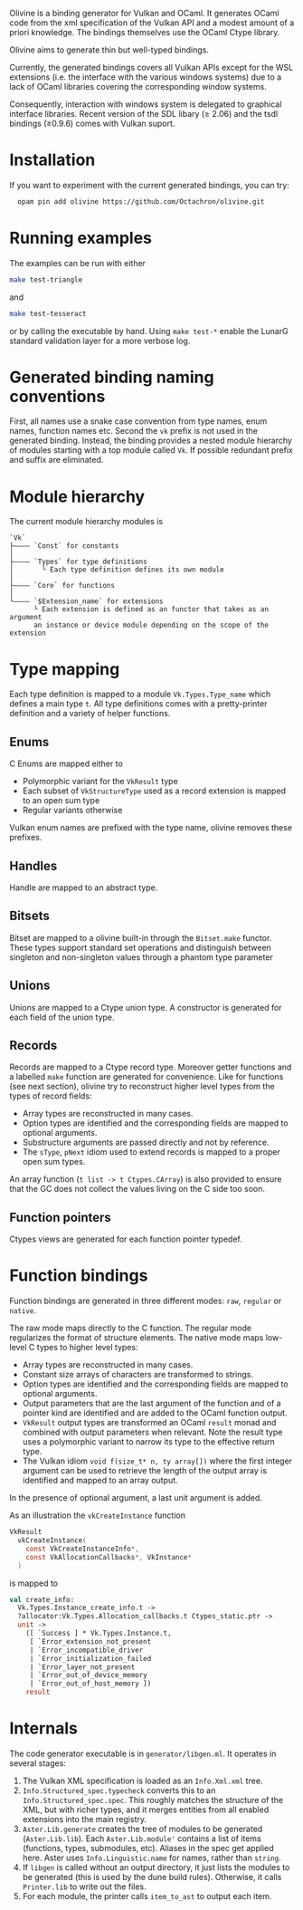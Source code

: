 
Olivine is a binding generator for Vulkan and OCaml.
It generates OCaml code from the xml specification of the Vulkan API and a modest
amount of a priori knowledge.
The bindings themselves use the OCaml Ctype library.

Olivine aims to generate thin but well-typed bindings.

Currently, the generated bindings covers all Vulkan APIs except for the WSL
extensions (i.e. the interface with the various windows systems) due to a lack
of OCaml libraries covering the corresponding window systems.

Consequently, interaction with windows system is delegated to graphical
interface libraries.
Recent version of the SDL libary (≥ 2.06) and the tsdl bindings (≥0.9.6)
comes with Vulkan suport.

# Installation

If you want to experiment with the current generated bindings, you can try:

```bash
  opam pin add olivine https://github.com/Octachron/olivine.git
```

# Running examples

The examples can be run with either

```bash
make test-triangle
```
and
```bash
make test-tesseract
```

or by calling the executable by hand. Using `make test-*` enable the LunarG standard
validation layer for a more verbose log.


# Generated binding naming conventions

First, all names use a snake case convention from type names, enum names, function
names etc. Second the `vk` prefix is not used in the generated binding. Instead,
the binding provides a nested module hierarchy of modules starting with a top
module called `Vk`. If possible redundant prefix and suffix are eliminated.

# Module hierarchy

The current module hierarchy modules is

```
`Vk`
├———— `Const` for constants
│
├———— `Types` for type definitions
│       └ Each type definition defines its own module
│
├———— `Core` for functions
│
└———— `$Extension_name` for extensions
      └ Each extension is defined as an functor that takes as an argument
      an instance or device module depending on the scope of the extension
```

# Type mapping

Each type definition is mapped to a module `Vk.Types.Type_name` which defines a main type `t`.
All type definitions comes with a pretty-printer definition and
a variety of helper functions.

## Enums

C Enums are mapped either to

  * Polymorphic variant for the `VkResult` type
  * Each subset of `VkStructureType` used as a record extension is mapped to an open sum type
  * Regular variants otherwise

Vulkan enum names are prefixed with the type name, olivine removes these prefixes.

## Handles

Handle are mapped to an abstract type.

## Bitsets

Bitset are mapped to a olivine built-in through the `Bitset.make` functor.
These types support standard set operations and distinguish
between singleton and non-singleton values through a phantom type parameter

## Unions

Unions are mapped to a Ctype union type.
A constructor is generated for each field of the union type.

## Records

Records are mapped to a Ctype record type.
Moreover getter functions and a labelled `make` function are generated
for convenience. Like for functions (see next section), olivine
try to reconstruct higher level types from the types of record fields:

   * Array types are reconstructed in many cases.
   * Option types are identified and the corresponding fields are
     mapped to optional arguments.
   * Substructure arguments are passed directly and not by reference.
   * The `sType`, `pNext` idiom used to extend records is mapped to a proper
   open sum types.

An array function (`t list -> t Ctypes.CArray`) is also provided to ensure that
the GC does not collect the values living on the C side too soon.

## Function pointers

Ctypes views are generated for each function pointer typedef.

# Function bindings

Function bindings are generated in three different modes: `raw`, `regular` or
`native`.

The raw mode maps directly to the C function.
The regular mode regularizes the format of structure elements.
The native mode maps low-level C types to higher level types:


* Array types are reconstructed in many cases.
* Constant size arrays of characters are transformed to strings.
* Option types are identified and the corresponding fields are
  mapped to optional arguments.
* Output parameters that are the last argument of the function and of a pointer
  kind are identified and are added to the OCaml function output.
* `VkResult` output types are transformed an OCaml `result` monad
   and combined with output parameters when relevant. Note the result type
   uses a polymorphic variant to narrow its type to the effective return type.
* The Vulkan idiom `void f(size_t* n, ty array[])` where the first integer
  argument can be used to retrieve the length of the output array is identified
  and mapped to an array output.

In the presence of optional argument, a last unit argument is added.

As an illustration the `vkCreateInstance` function
```C
VkResult
  vkCreateInstance(
    const VkCreateInstanceInfo*,
    const VkAllocationCallbacks*, VkInstance*
  )
```

is mapped to

```OCaml
val create_info:
  Vk.Types.Instance_create_info.t ->
  ?allocator:Vk.Types.Allocation_callbacks.t Ctypes_static.ptr ->
  unit ->
    ([ `Success ] * Vk.Types.Instance.t,
     [ `Error_extension_not_present
     | `Error_incompatible_driver
     | `Error_initialization_failed
     | `Error_layer_not_present
     | `Error_out_of_device_memory
     | `Error_out_of_host_memory ])
    result
```

# Internals

The code generator executable is in `generator/libgen.ml`.
It operates in several stages:

1. The Vulkan XML specification is loaded as an `Info.Xml.xml` tree.
2. `Info.Structured_spec.typecheck` converts this to an `Info.Structured_spec.spec`.
   This roughly matches the structure of the XML, but with richer types,
   and it merges entities from all enabled extensions into the main registry.
3. `Aster.Lib.generate` creates the tree of modules to be generated (`Aster.Lib.lib`).
   Each `Aster.Lib.module'` contains a list of items (functions, types, submodules, etc).
   Aliases in the spec get applied here.
   Aster uses `Info.Linguistic.name` for names, rather than `string`.
4. If `libgen` is called without an output directory, it just lists the modules to be generated
   (this is used by the dune build rules).
   Otherwise, it calls `Printer.lib` to write out the files.
5. For each module, the printer calls `item_to_ast` to output each item.
